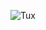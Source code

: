![Tux](https://user-images.githubusercontent.com/103902966/163750349-55615502-729a-4296-86f2-986d7a4e6ff5.png)
